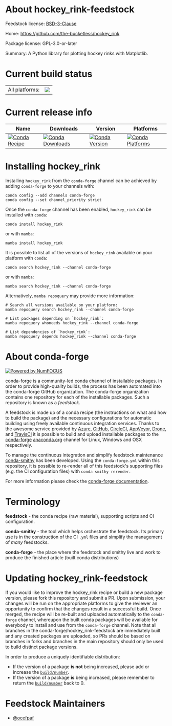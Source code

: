 About hockey_rink-feedstock
===========================

Feedstock license: [BSD-3-Clause](https://github.com/conda-forge/hockey_rink-feedstock/blob/main/LICENSE.txt)

Home: https://github.com/the-bucketless/hockey_rink

Package license: GPL-3.0-or-later

Summary: A Python library for plotting hockey rinks with Matplotlib.

Current build status
====================


<table><tr><td>All platforms:</td>
    <td>
      <a href="https://dev.azure.com/conda-forge/feedstock-builds/_build/latest?definitionId=17401&branchName=main">
        <img src="https://dev.azure.com/conda-forge/feedstock-builds/_apis/build/status/hockey_rink-feedstock?branchName=main">
      </a>
    </td>
  </tr>
</table>

Current release info
====================

| Name | Downloads | Version | Platforms |
| --- | --- | --- | --- |
| [![Conda Recipe](https://img.shields.io/badge/recipe-hockey_rink-green.svg)](https://anaconda.org/conda-forge/hockey_rink) | [![Conda Downloads](https://img.shields.io/conda/dn/conda-forge/hockey_rink.svg)](https://anaconda.org/conda-forge/hockey_rink) | [![Conda Version](https://img.shields.io/conda/vn/conda-forge/hockey_rink.svg)](https://anaconda.org/conda-forge/hockey_rink) | [![Conda Platforms](https://img.shields.io/conda/pn/conda-forge/hockey_rink.svg)](https://anaconda.org/conda-forge/hockey_rink) |

Installing hockey_rink
======================

Installing `hockey_rink` from the `conda-forge` channel can be achieved by adding `conda-forge` to your channels with:

```
conda config --add channels conda-forge
conda config --set channel_priority strict
```

Once the `conda-forge` channel has been enabled, `hockey_rink` can be installed with `conda`:

```
conda install hockey_rink
```

or with `mamba`:

```
mamba install hockey_rink
```

It is possible to list all of the versions of `hockey_rink` available on your platform with `conda`:

```
conda search hockey_rink --channel conda-forge
```

or with `mamba`:

```
mamba search hockey_rink --channel conda-forge
```

Alternatively, `mamba repoquery` may provide more information:

```
# Search all versions available on your platform:
mamba repoquery search hockey_rink --channel conda-forge

# List packages depending on `hockey_rink`:
mamba repoquery whoneeds hockey_rink --channel conda-forge

# List dependencies of `hockey_rink`:
mamba repoquery depends hockey_rink --channel conda-forge
```


About conda-forge
=================

[![Powered by
NumFOCUS](https://img.shields.io/badge/powered%20by-NumFOCUS-orange.svg?style=flat&colorA=E1523D&colorB=007D8A)](https://numfocus.org)

conda-forge is a community-led conda channel of installable packages.
In order to provide high-quality builds, the process has been automated into the
conda-forge GitHub organization. The conda-forge organization contains one repository
for each of the installable packages. Such a repository is known as a *feedstock*.

A feedstock is made up of a conda recipe (the instructions on what and how to build
the package) and the necessary configurations for automatic building using freely
available continuous integration services. Thanks to the awesome service provided by
[Azure](https://azure.microsoft.com/en-us/services/devops/), [GitHub](https://github.com/),
[CircleCI](https://circleci.com/), [AppVeyor](https://www.appveyor.com/),
[Drone](https://cloud.drone.io/welcome), and [TravisCI](https://travis-ci.com/)
it is possible to build and upload installable packages to the
[conda-forge](https://anaconda.org/conda-forge) [anaconda.org](https://anaconda.org/)
channel for Linux, Windows and OSX respectively.

To manage the continuous integration and simplify feedstock maintenance
[conda-smithy](https://github.com/conda-forge/conda-smithy) has been developed.
Using the ``conda-forge.yml`` within this repository, it is possible to re-render all of
this feedstock's supporting files (e.g. the CI configuration files) with ``conda smithy rerender``.

For more information please check the [conda-forge documentation](https://conda-forge.org/docs/).

Terminology
===========

**feedstock** - the conda recipe (raw material), supporting scripts and CI configuration.

**conda-smithy** - the tool which helps orchestrate the feedstock.
                   Its primary use is in the construction of the CI ``.yml`` files
                   and simplify the management of *many* feedstocks.

**conda-forge** - the place where the feedstock and smithy live and work to
                  produce the finished article (built conda distributions)


Updating hockey_rink-feedstock
==============================

If you would like to improve the hockey_rink recipe or build a new
package version, please fork this repository and submit a PR. Upon submission,
your changes will be run on the appropriate platforms to give the reviewer an
opportunity to confirm that the changes result in a successful build. Once
merged, the recipe will be re-built and uploaded automatically to the
`conda-forge` channel, whereupon the built conda packages will be available for
everybody to install and use from the `conda-forge` channel.
Note that all branches in the conda-forge/hockey_rink-feedstock are
immediately built and any created packages are uploaded, so PRs should be based
on branches in forks and branches in the main repository should only be used to
build distinct package versions.

In order to produce a uniquely identifiable distribution:
 * If the version of a package **is not** being increased, please add or increase
   the [``build/number``](https://docs.conda.io/projects/conda-build/en/latest/resources/define-metadata.html#build-number-and-string).
 * If the version of a package **is** being increased, please remember to return
   the [``build/number``](https://docs.conda.io/projects/conda-build/en/latest/resources/define-metadata.html#build-number-and-string)
   back to 0.

Feedstock Maintainers
=====================

* [@ocefpaf](https://github.com/ocefpaf/)

